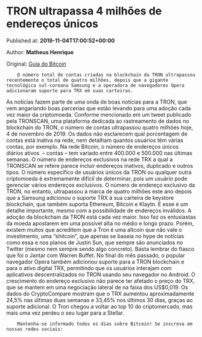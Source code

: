 
# TRON ultrapassa 4 milhões de endereços únicos

Published at: **2019-11-04T17:00:52+00:00**

Author: **Matheus Henrique**

Original: [Guia do Bitcoin](https://guiadobitcoin.com.br/tron-ultrapassa-4-milhoes-enderecos-unicos/)


        O número total de contas criadas na blockchain da TRON ultrapassou recentemente o total de quatro milhões, depois que a gigante tecnológica sul-coreana Samsung e a operadora de navegadores Opera adicionaram suporte para TRX em suas carteiras.
      
As notícias fazem parte de uma onda de boas notícias para a TRON, que vem angariando boas parcerias que estão levando para uma adoção cada vez maior da criptomoeda.
Conforme mencionado em um tweet publicado pela TRONSCAN, uma plataforma dedicada ao rastreamento de dados no blockchain do TRON, o número de contas ultrapassou quatro milhões hoje, 4 de novembro de 2019.
Os dados não esclarecem qual porcentagem de contas está inativa na rede, nem detalham quantos usuários têm várias contas, por exemplo. Na rede Bitcoin, o número de endereços únicos diários ativos  – contas – tem variado entre 400.000 e 500.000 nas últimas semanas.
O número de endereços exclusivos na rede TRX a qual a TRONSCAN se refere parece incluir endereços inativos, duplicado e outros tipos. O número específico de usuários únicos da TRON ou qualquer outra criptomoeda é extremamente difícil de determinar, pois um usuário pode gerenciar vários endereços exclusivos.
O número de endereço exclusivo da TRON, no entanto, ultrapassou a marca de quatro milhões este ano depois que a Samsung adicionou o suporte TRX à sua carteira de keystore blockchain, que também suporta Ethereum, Bitcoin e Klaytn.
E esse é um detalhe importante, mesmo com a possibilidade de endereços inválidos. A adoção da blockchain da TRON está cada vez maior. Isso faz os entusiastas da moeda apostarem em uma possível alta no médio e longo prazo.
Porém, existem muitos que acreditem que a Tron é uma altcoin que não vale o investimento, uma “shitcoin”, que apenas se baseia no hype de notícias como essa e nos planos de Justin Sun, que sempre são anunciados no Twitter (mesmo nem sempre sendo algo concreto). Basta lembrar do fiasco que foi o Jantar com Warren Buffet.
No final do mês passado, o popular navegador Opera também adicionou suporte para a TRON blockchain e para o ativo digital TRX, permitindo que os usuários interajam com aplicativos descentralizados no TRON usando seu navegador no Android.
O crescimento do endereço exclusivo não parece ter afetado o preço do TRX, que se mantem em uma negociação lateral de na faixa dos US$0,019.
Os dados do CryptoCompare mostram que o TRX aumentou aproximadamente 24,5% nas últimas duas semanas e 33,45% nos últimos 30 dias, graças ao suporte adicional. O Tron chegou a voltar ao top 10 do criptomercado, mas mais uma vez perdeu o seu lugar para a Stellar.

        Mantenha-se informado todos os dias sobre Bitcoin! Se inscreva em nossas redes sociais:
      
